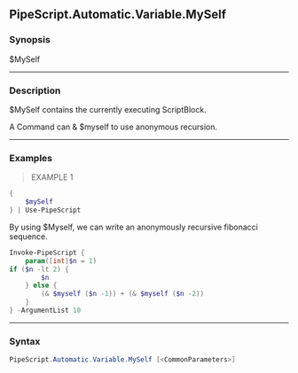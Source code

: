 PipeScript.Automatic.Variable.MySelf
------------------------------------

### Synopsis
$MySelf

---

### Description

$MySelf contains the currently executing ScriptBlock.

A Command can & $myself to use anonymous recursion.

---

### Examples
> EXAMPLE 1

```PowerShell
{
    $mySelf
} | Use-PipeScript
```
By using $Myself, we can write an anonymously recursive fibonacci sequence.

```PowerShell
Invoke-PipeScript {
    param([int]$n = 1)
if ($n -lt 2) {
        $n
    } else {
        (& $myself ($n -1)) + (& $myself ($n -2))
    }
} -ArgumentList 10
```

---

### Syntax
```PowerShell
PipeScript.Automatic.Variable.MySelf [<CommonParameters>]
```
